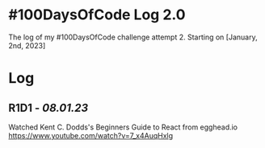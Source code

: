 # #100DaysOfCode Log 2.0

The log of my #100DaysOfCode challenge attempt 2. Starting on [January, 2nd, 2023]

# Log

## R1D1 - *08.01.23*

Watched Kent C. Dodds's Beginners Guide to React from egghead.io 
https://www.youtube.com/watch?v=7_x4AuqHxlg 

